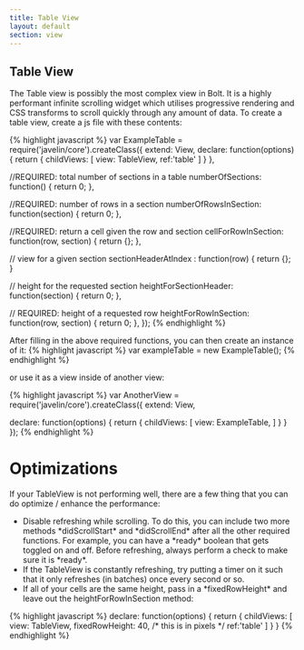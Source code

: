 ```yaml
---
title: Table View
layout: default
section: view
---
```


<h2>Table View</h2>

The Table view is possibly the most complex view in Bolt.  It is a highly performant infinite scrolling widget which utilises progressive rendering and CSS transforms to scroll quickly through any amount of data.
To create a table view, create a js file with these contents:

{% highlight javascript %}
var ExampleTable = require('javelin/core').createClass({
  extend: View,
  declare: function(options) {
    return {
      childViews: [
        view: TableView,
        ref:'table'
      ]
    }
  },

  //REQUIRED: total number of sections in a table
  numberOfSections: function() {
    return 0;
  },

  //REQUIRED: number of rows in a section
  numberOfRowsInSection: function(section) {
    return 0;
  },

  //REQUIRED: return a cell given the row and section
  cellForRowInSection: function(row, section) {
    return {};
  },
  
   // view for a given section
  sectionHeaderAtIndex : function(row) {
    return {};
  }

  // height for the requested section
  heightForSectionHeader: function(section) {
    return 0;
  },

  // REQUIRED: height of a requested row
  heightForRowInSection: function(row, section) {
    return 0;
  },
});
{% endhighlight %}

After filling in the above required functions, you can then create an instance of it:
{% highlight javascript %}
var exampleTable = new ExampleTable();
{% endhighlight %}

or use it as a view inside of another view:

{% highlight javascript %}
var AnotherView = require('javelin/core').createClass({
  extend: View,
  
  declare: function(options) {
    return {
      childViews: [
        view: ExampleTable,
      ]
    }
  }
});
{% endhighlight %}

<h1>Optimizations</h1>
If your TableView is not performing well, there are a few thing that you can do optimize / enhance the performance:
<ul>
  <li>Disable refreshing while scrolling. To do this, you can include two more methods *didScrollStart* and *didScrollEnd* after all the other required functions. For example, you can have a *ready* boolean that gets toggled on and off. Before refreshing, always perform a check to make sure it is *ready*.</li>
  <li>If the TableView is constantly refreshing, try putting a timer on it such that it only refreshes (in batches) once every second or so.</li>
  <li>If all of your cells are the same height, pass in a *fixedRowHeight* and leave out the heightForRowInSection method:</li>
</ul>

{% highlight javascript %}
  declare: function(options) {
    return {
      childViews: [
        view: TableView,
        fixedRowHeight: 40, /* this is in pixels */
        ref:'table'
      ]
    }
  }
{% endhighlight %}
